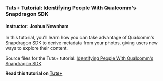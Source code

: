 ### Tuts+ Tutorial: Identifying People With Qualcomm's Snapdragon SDK

#### Instructor: Joshua Newnham

In this tutorial, you'll learn how you can take advantage of Qualcomm's Snapdragon SDK to derive metadata from your photos, giving users new ways to explore their content.

Source files for the Tuts+ tutorial: [Identifying People With Qualcomm's Snapdragon SDK](http://code.tutsplus.com/tutorials/identifying-people-with-qualcomms-snapdragon-sdk--cms-22831)

**Read this tutorial on [Tuts+](https://code.tutsplus.com)**
